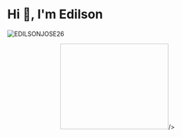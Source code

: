 <h1 align="left">Hi 👋, I'm Edilson</h1>
<p align="left"> <img src="https://komarev.com/ghpvc/?username=EDILSONJOSE26" alt="EDILSONJOSE26" /> </p>

<div align="center">  
  <img width="49%" height="195px"
![Anurag's GitHub stats](https://github-readme-stats.vercel.app/api?username=EDILSONJOSE26&show_icons=true&theme=radical)

/>

